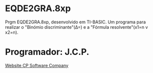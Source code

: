 # EQDE2GRA.8xp
Prgm EQDE2GRA.8xp, desenvolvido em  TI-BASIC. Um programa para realizar o "Binómio discriminante"(Δ=) e a "Fórmula resolvente"(x1=n v x2=n).
<h1>Programador: J.C.P.</h1>
<p><a href="http://cpsoftwarecompany.epizy.com" title="Ir para Website da CP Software Company" target="_blank">Website CP Software Company</a></p>
